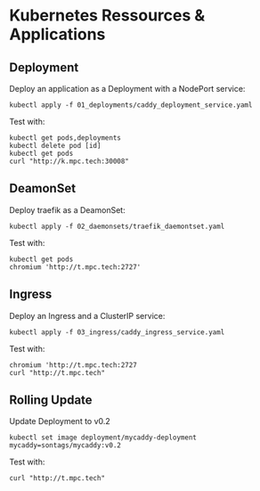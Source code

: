 # Kubernetes Ressources & Applications

## Deployment

Deploy an application as a Deployment with a NodePort service:

```
kubectl apply -f 01_deployments/caddy_deployment_service.yaml
```

Test with:

```
kubectl get pods,deployments
kubectl delete pod [id]
kubectl get pods
curl "http://k.mpc.tech:30008"
```

## DeamonSet

Deploy traefik as a DeamonSet:

```
kubectl apply -f 02_daemonsets/traefik_daemontset.yaml
```

Test with:

```
kubectl get pods
chromium 'http://t.mpc.tech:2727'
```

## Ingress

Deploy an Ingress and a ClusterIP service:

```
kubectl apply -f 03_ingress/caddy_ingress_service.yaml
```

Test with:

```
chromium 'http://t.mpc.tech:2727
curl "http://t.mpc.tech"
```

## Rolling Update

Update Deployment to v0.2

```
kubectl set image deployment/mycaddy-deployment mycaddy=sontags/mycaddy:v0.2
```

Test with:

```
curl "http://t.mpc.tech"
```

